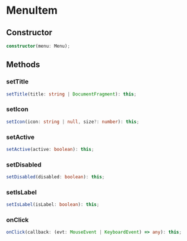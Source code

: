 # MenuItem

## Constructor

```ts
constructor(menu: Menu);
```

## Methods

### setTitle

```ts
setTitle(title: string | DocumentFragment): this;
```

### setIcon

```ts
setIcon(icon: string | null, size?: number): this;
```

### setActive

```ts
setActive(active: boolean): this;
```

### setDisabled

```ts
setDisabled(disabled: boolean): this;
```

### setIsLabel

```ts
setIsLabel(isLabel: boolean): this;
```

### onClick

```ts
onClick(callback: (evt: MouseEvent | KeyboardEvent) => any): this;
```
